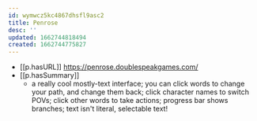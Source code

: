 ```yaml
---
id: wymwcz5kc4867dhsfl9asc2
title: Penrose
desc: ''
updated: 1662744818494
created: 1662744775827
---
```


- [[p.hasURL]] https://penrose.doublespeakgames.com/
- [[p.hasSummary]]
  - a really cool mostly-text interface; you can click words to change your path, and change them back; click character names to switch POVs; click other words to take actions; progress bar shows branches; text isn't literal, selectable text!